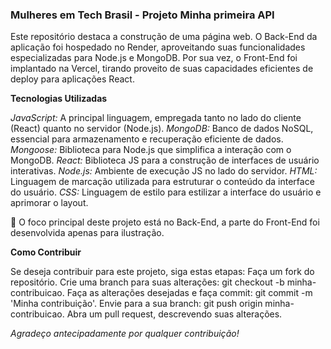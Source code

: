 
### Mulheres em Tech Brasil - Projeto Minha primeira API 

Este repositório destaca a construção de uma página web. O Back-End da aplicação foi hospedado no Render, aproveitando suas funcionalidades especializadas para Node.js e MongoDB. Por sua vez, o Front-End foi implantado na Vercel, tirando proveito de suas capacidades eficientes de deploy para aplicações React.

**Tecnologias Utilizadas**

*JavaScript:* A principal linguagem, empregada tanto no lado do cliente (React) quanto no servidor (Node.js).
*MongoDB:* Banco de dados NoSQL, essencial para armazenamento e recuperação eficiente de dados.
*Mongoose:* Biblioteca para Node.js que simplifica a interação com o MongoDB.
*React:* Biblioteca JS para a construção de interfaces de usuário interativas.
*Node.js:* Ambiente de execução JS no lado do servidor.
*HTML:* Linguagem de marcação utilizada para estruturar o conteúdo da interface do usuário.
*CSS:* Linguagem de estilo para estilizar a interface do usuário e aprimorar o layout.

📌 O foco principal deste projeto está no Back-End, a parte do Front-End foi desenvolvida apenas para ilustração.

**Como Contribuir**

Se deseja contribuir para este projeto, siga estas etapas:
Faça um fork do repositório.
Crie uma branch para suas alterações: git checkout -b minha-contribuicao.
Faça as alterações desejadas e faça commit: git commit -m 'Minha contribuição'.
Envie para a sua branch: git push origin minha-contribuicao.
Abra um pull request, descrevendo suas alterações.


*Agradeço antecipadamente por qualquer contribuição!*
